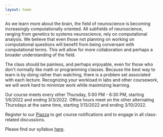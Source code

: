```yaml
---
layout: home
---
```

As we learn more about the brain, the field of neuroscience is becoming increasingly computationally oriented. All subfields of neuroscience, ranging from genetics to systems neuroscience, rely on computational analysis.  We believe that even those not planning on working on computational questions will benefit from being conversant with computational terms. This will allow for more collaboration and perhaps a broader understanding of the field.

The class should be painless, and perhaps enjoyable, even for those who don't normally like math or programming classes. Because the best way to learn is by doing rather than watching, there is a problem set associated with each lecture. Recognizing your workload in labs and other coursework, we will work hard to minimize work while maximizing learning.

Our course meets every other Thursday, 5:00 PM - 6:30 PM, starting 1/6/2022 and ending 3/3/2022. Office hours meet on the other alternating Thursdays at the same time, starting 1/13/2022 and ending 3/10/2022.

Register to our [Piazza](https://piazza.com/stanford/winter2022/nepr209) to get course notifications and to engage in all class-related discussions.

Please find our syllabus [here](https://docs.google.com/document/d/1hZ9mx1ElP2E57h7my6VHZczdwuyus4wrUkF0JfDnkzk).